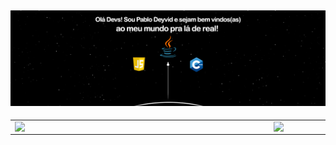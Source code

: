 [![capa](https://github.com/pablodeyvid11/Pablo-Deyvid-de-Paiva/blob/main/fundo%20github.png)](https://github.com/pablodeyvid11?tab=repositories)
---

<center>
  <table>
    <tr>
        <td><img width="400px" align="left" src="https://github-readme-stats.vercel.app/api/top-langs/?username=pablodeyvid11&hide=html&layout=compact&theme=buefy" /></td>
        <td><img width="495px" align="left" src="https://github-readme-stats.vercel.app/api?username=pablodeyvid11&theme=buefy" /></td>
    </tr>   
  </table>
</center>  
